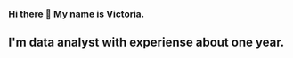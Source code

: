 ### Hi there 👋 My name is Victoria.

## I'm data analyst with experiense about one year.

<!--
**Victoria-Shk/Victoria-Shk** is a ✨ _special_ ✨ repository because its `README.md` (this file) appears on your GitHub profile.


- 🔭 My hard skills: SQL, Python, Tableu
- ⚡ Fun fact: my hobby is landscape design and carpentry
-->
